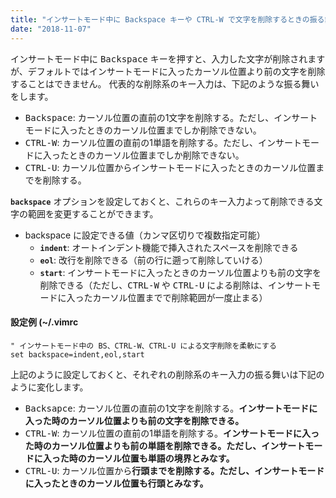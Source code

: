 ```yaml
---
title: "インサートモード中に Backspace キーや CTRL-W で文字を削除するときの振る舞いを変更する (backspace)"
date: "2018-11-07"
---
```


インサートモード中に <kbd>Backspace</kbd> キーを押すと、入力した文字が削除されますが、デフォルトではインサートモードに入ったカーソル位置より前の文字を削除することはできません。
代表的な削除系のキー入力は、下記のような振る舞いをします。

- <kbd>Backspace</kbd>: カーソル位置の直前の1文字を削除する。ただし、インサートモードに入ったときのカーソル位置までしか削除できない。
- <kbd>CTRL-W</kbd>: カーソル位置の直前の1単語を削除する。ただし、インサートモードに入ったときのカーソル位置までしか削除できない。
- <kbd>CTRL-U</kbd>: カーソル位置からインサートモードに入ったときのカーソル位置までを削除する。

**`backspace`** オプションを設定しておくと、これらのキー入力よって削除できる文字の範囲を変更することができます。

- backspace に設定できる値（カンマ区切りで複数指定可能）
    - **`indent`**: オートインデント機能で挿入されたスペースを削除できる
    - **`eol`**: 改行を削除できる（前の行に遡って削除していける）
    - **`start`**: インサートモードに入ったときのカーソル位置よりも前の文字を削除できる（ただし、<kbd>CTRL-W</kbd> や <kbd>CTRL-U</kbd> による削除は、インサートモードに入ったカーソル位置までで削除範囲が一度止まる）

#### 設定例 (~/.vimrc

~~~ vim
" インサートモード中の BS、CTRL-W、CTRL-U による文字削除を柔軟にする
set backspace=indent,eol,start
~~~

上記のように設定しておくと、それぞれの削除系のキー入力の振る舞いは下記のように変化します。

- <kbd>Backsapce</kbd>: カーソル位置の直前の1文字を削除する。**インサートモードに入った時のカーソル位置よりも前の文字を削除できる。**
- <kbd>CTRL-W</kbd>: カーソル位置の直前の1単語を削除する。**インサートモードに入った時のカーソル位置よりも前の単語を削除できる。ただし、インサートモードに入った時のカーソル位置も単語の境界とみなす。**
- <kbd>CTRL-U</kbd>: カーソル位置から**行頭までを削除する。ただし、インサートモードに入ったときのカーソル位置も行頭とみなす。**

